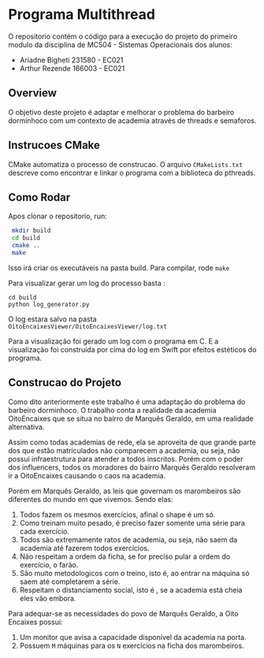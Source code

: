 # Programa Multithread

O repositorio contém o código para a execução do projeto do primeiro modulo da disciplina de MC504 - Sistemas Operacionais dos alunos:
* Ariadne Bigheti 231580 - EC021
* Arthur Rezende 166003 - EC021


## Overview

O objetivo deste projeto é adaptar e melhorar o problema do barbeiro dorminhoco com um contexto de academia através de threads e semaforos.

## Instrucoes CMake

CMake automatiza o processo de construcao.
O arquivo `CMakeLists.txt` descreve como encontrar e linkar o programa com a biblioteca do pthreads.

## Como Rodar

Apos clonar o repositorio, run:

```sh
 mkdir build
 cd build
 cmake ..
 make
```
Isso irá criar os executáveis na pasta build. Para compilar, rode `make`

Para visualizar gerar um log do processo basta :
 
```
cd build 
python log_generator.py
```
O log estara salvo na pasta `OitoEncaixesViewer/OitoEncaixesViewer/log.txt `

Para a visualização foi gerado um log com o programa em C. E a visualização foi construída por cima do log em Swift por efeitos estéticos do programa.

## Construcao do Projeto

Como dito anteriormente este trabalho é uma adaptação do problema do barbeiro dorminhoco. O trabalho conta a realidade da academia OitoEncaixes que se situa no bairro de Marquês Geraldo, em uma realidade alternativa.

Assim como todas academias de rede, ela se aproveita de que grande parte dos que estão matriculados não comparecem a academia, ou seja, não possui infraestrutura para atender a todos inscritos. Porém com o poder dos influencers, todos os moradores do bairro Marquês Geraldo resolveram ir a OitoEncaixes causando o caos na academia.

Porém em Marquês Geraldo, as leis que governam os marombeiros são diferentes do mundo em que vivemos. Sendo elas:

1. Todos fazem os mesmos exercícios, afinal o shape é um só.
2. Como treinam muito pesado, é preciso fazer somente uma série para cada exercício.
3. Todos são extremamente ratos de academia, ou seja, não saem da academia até fazerem todos exercícios.
4. Não respeitam a ordem da ficha, se for preciso pular a ordem do exercício, o farão.
5. São muito metodologicos com o treino, isto é, ao entrar na máquina só saem até completarem a série.
6. Respeitam o distanciamento social, isto é , se a academia está cheia eles vão embora.

Para adequar-se as necessidades do povo de Marquês Geraldo, a Oito Encaixes possui:

1. Um monitor que avisa a capacidade disponível da academia na porta.
2. Possuem `M` máquinas para os `N` exercícios na ficha dos marombeiros. 
